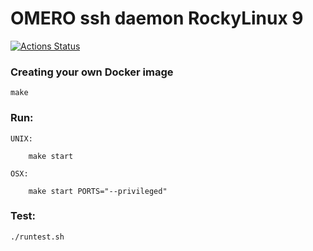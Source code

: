 OMERO ssh daemon RockyLinux 9
=============================

[![Actions Status](https://github.com/ome/omero-ssh-daemon-docker/workflows/Build/badge.svg)](https://github.com/ome/omero-ssh-daemon-docker/actions)

### Creating your own Docker image

    make

### Run:

    UNIX:

        make start

    OSX:

        make start PORTS="--privileged"


### Test:

    ./runtest.sh
